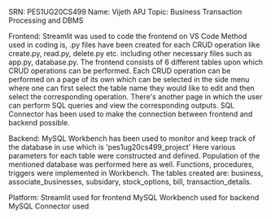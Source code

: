 SRN: PES1UG20CS499
Name: Vijeth APJ
Topic: Business Transaction Processing and DBMS

Frontend:
	Streamlit was used to code the frontend on VS Code
	Method used in coding is, .py files have been created for each CRUD operation like create.py, read.py, delete.py etc. including other necessary files such 	   as app.py, database.py.
	The frontend consists of 6 different tables upon which CRUD operations can be performed.
	Each CRUD operation can be performed on a page of its own which can be selected in the side menu where one can first select the table name they would like 	   to edit and then select the corresponding operation.
	There's another page in which the user can perform SQL queries and view the corresponding outputs.
	SQL Connector has been used to make the connection between frontend and backend possible.

Backend:
	MySQL Workbench has been used to monitor and keep track of the database in use which is 'pes1ug20cs499_project'
	Here various parameters for each table were constructed and defined. Population of the mentioned database was performed here as well.
	Functions, procedures, triggers were implemented in Workbench. 
	The tables created are: business, associate_businesses, subsidary, stock_options, bill, transaction_details.
	
Platform:
	Streamlit used for frontend
	MySQL Workbench used for backend
	MySQL Connector used
	
